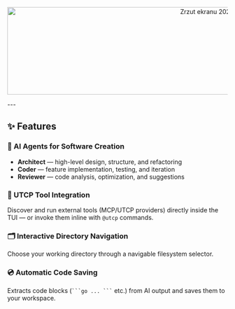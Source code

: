 <p align="center">
<img width="1000" height="200" alt="Zrzut ekranu 2025-11-1 o 12 32 24" src="https://github.com/user-attachments/assets/f5398bc7-05b4-4777-bdb2-87995751bb57" />
</p>
---

## ✨ Features

### 🧠 AI Agents for Software Creation

* **Architect** — high-level design, structure, and refactoring
* **Coder** — feature implementation, testing, and iteration
* **Reviewer** — code analysis, optimization, and suggestions

### 🔌 UTCP Tool Integration

Discover and run external tools (MCP/UTCP providers) directly inside the TUI —
or invoke them inline with `@utcp` commands.

### 🗂️ Interactive Directory Navigation

Choose your working directory through a navigable filesystem selector.

### 💿 Automatic Code Saving
Extracts code blocks (` ```go ... ``` ` etc.) from AI output and saves them to your workspace.
